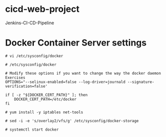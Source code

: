 # cicd-web-project
Jenkins-CI-CD-Pipeline

# Docker Container Server settings

```
# vi /etc/sysconfig/docker
```

```
# /etc/sysconfig/docker

# Modify these options if you want to change the way the docker daemon Exercises
OPTIONS="--selinux-enabled=false --log-driver=journald --signature-verification=false'

if [ -z "${DOCKER_CERT_PATH}" ]; then
    DOCKER_CERT_PATH=/etc/docker
fi
```

```
# yum install -y iptables net-tools
```

```
# sed -i -e 's/overlay2/vfs/g' /etc/sysconfig/docker-storage
```

```
# systemctl start docker
```
